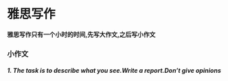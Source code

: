 # 雅思写作

 **雅思写作只有一个小时的时间,先写大作文,之后写小作文**

### 小作文

##### 1. The task is to describe what you see.Write a report.Don’t give opinions

